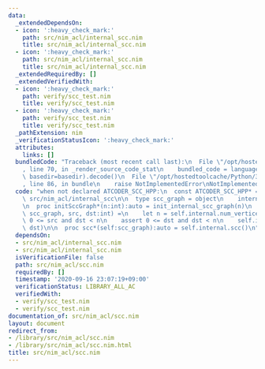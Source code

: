 ```yaml
---
data:
  _extendedDependsOn:
  - icon: ':heavy_check_mark:'
    path: src/nim_acl/internal_scc.nim
    title: src/nim_acl/internal_scc.nim
  - icon: ':heavy_check_mark:'
    path: src/nim_acl/internal_scc.nim
    title: src/nim_acl/internal_scc.nim
  _extendedRequiredBy: []
  _extendedVerifiedWith:
  - icon: ':heavy_check_mark:'
    path: verify/scc_test.nim
    title: verify/scc_test.nim
  - icon: ':heavy_check_mark:'
    path: verify/scc_test.nim
    title: verify/scc_test.nim
  _pathExtension: nim
  _verificationStatusIcon: ':heavy_check_mark:'
  attributes:
    links: []
  bundledCode: "Traceback (most recent call last):\n  File \"/opt/hostedtoolcache/Python/3.8.5/x64/lib/python3.8/site-packages/onlinejudge_verify/documentation/build.py\"\
    , line 70, in _render_source_code_stat\n    bundled_code = language.bundle(stat.path,\
    \ basedir=basedir).decode()\n  File \"/opt/hostedtoolcache/Python/3.8.5/x64/lib/python3.8/site-packages/onlinejudge_verify/languages/nim.py\"\
    , line 86, in bundle\n    raise NotImplementedError\nNotImplementedError\n"
  code: "when not declared ATCODER_SCC_HPP:\n  const ATCODER_SCC_HPP* = 1\n\n  import\
    \ src/nim_acl/internal_scc\n\n  type scc_graph = object\n    internal: internal_scc_graph\n\
    \n  proc initSccGraph*(n:int):auto = init_internal_scc_graph(n)\n  \n  proc add_edge*(self:var\
    \ scc_graph, src, dst:int) =\n    let n = self.internal.num_vertices()\n    assert\
    \ 0 <= src and dst < n\n    assert 0 <= dst and dst < n\n    self.internal.add_edge(src,\
    \ dst)\n\n  proc scc*(self:scc_graph):auto = self.internal.scc()\n"
  dependsOn:
  - src/nim_acl/internal_scc.nim
  - src/nim_acl/internal_scc.nim
  isVerificationFile: false
  path: src/nim_acl/scc.nim
  requiredBy: []
  timestamp: '2020-09-16 23:07:19+09:00'
  verificationStatus: LIBRARY_ALL_AC
  verifiedWith:
  - verify/scc_test.nim
  - verify/scc_test.nim
documentation_of: src/nim_acl/scc.nim
layout: document
redirect_from:
- /library/src/nim_acl/scc.nim
- /library/src/nim_acl/scc.nim.html
title: src/nim_acl/scc.nim
---
```

